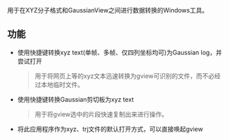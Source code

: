 用于在XYZ分子格式和GaussianView之间进行数据转换的Windows工具。

## 功能

- 使用快捷键转换xyz text(单帧、多帧、仅四列坐标均可)为Gaussian log，并尝试打开
   > 用于将网页上等的xyz文本迅速转换为gview可识别的文件，而不必经过本地临时文件。
- 使用快捷键转换Gaussian剪切板为xyz text
  > 用于将gview选中的片段快速复制出来进行操作。
- 将此应用程序作为xyz、trj文件的默认打开方式，可以直接唤起gview
